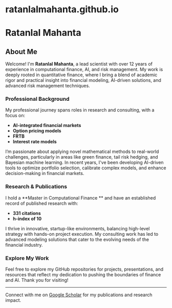 # ratanlalmahanta.github.io

# Ratanlal Mahanta

## About Me

Welcome! I'm **Ratanlal Mahanta**, a lead scientist with over 12 years of experience in computational finance, AI, and risk management. My work is deeply rooted in quantitative finance, where I bring a blend of academic rigor and practical insight into financial modeling, AI-driven solutions, and advanced risk management techniques.

### Professional Background

My professional journey spans roles in research and consulting, with a focus on:
- **AI-integrated financial markets**
- **Option pricing models**
- **FRTB**
- **Interest rate models**

I’m passionate about applying novel mathematical methods to real-world challenges, particularly in areas like green finance, tail risk hedging, and Bayesian machine learning. In recent years, I've been developing AI-driven tools to optimize portfolio selection, calibrate complex models, and enhance decision-making in financial markets.

### Research & Publications

I hold a **Master in Computational Finance ** and have an established record of published research with:
- **331 citations**
- **h-index of 10**

I thrive in innovative, startup-like environments, balancing high-level strategy with hands-on project execution. My consulting work has led to advanced modeling solutions that cater to the evolving needs of the financial industry.

### Explore My Work

Feel free to explore my GitHub repositories for projects, presentations, and resources that reflect my dedication to pushing the boundaries of finance and AI. Thank you for visiting!

---

Connect with me on [Google Scholar](https://scholar.google.co.in/citations?user=SpE58EQAAAAJ&hl=en) for my publications and research impact.
